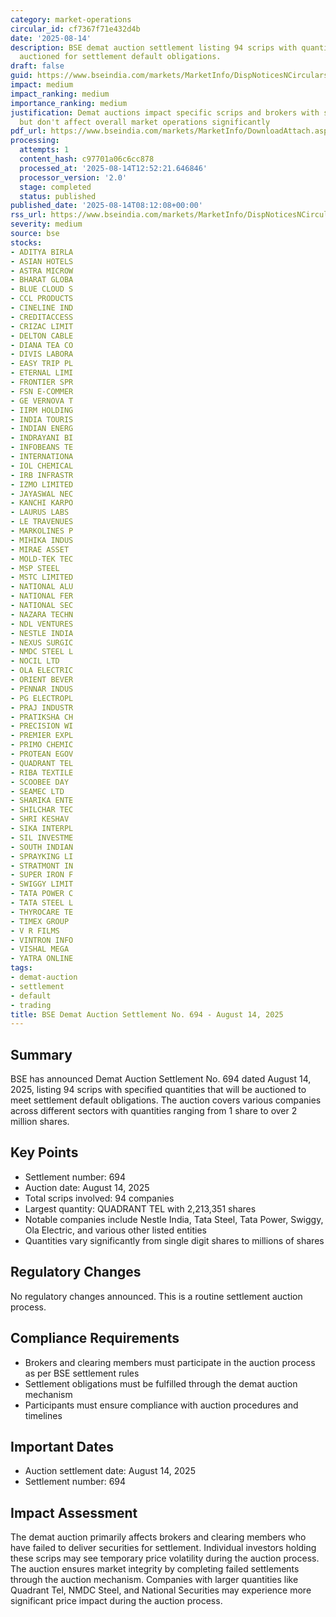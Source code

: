 ```yaml
---
category: market-operations
circular_id: cf7367f71e432d4b
date: '2025-08-14'
description: BSE demat auction settlement listing 94 scrips with quantities to be
  auctioned for settlement default obligations.
draft: false
guid: https://www.bseindia.com/markets/MarketInfo/DispNoticesNCirculars.aspx?Noticeid={85DACDE8-851E-467D-AB49-0F9217781242}&noticeno=20250814-7&dt=08/14/2025&icount=7&totcount=44&flag=0
impact: medium
impact_ranking: medium
importance_ranking: medium
justification: Demat auctions impact specific scrips and brokers with settlement defaults
  but don't affect overall market operations significantly
pdf_url: https://www.bseindia.com/markets/MarketInfo/DownloadAttach.aspx?id=20250814-7&attachedId=55da400a-fda0-45b8-bdc3-43cc72f4d818
processing:
  attempts: 1
  content_hash: c97701a06c6cc878
  processed_at: '2025-08-14T12:52:21.646846'
  processor_version: '2.0'
  stage: completed
  status: published
published_date: '2025-08-14T08:12:08+00:00'
rss_url: https://www.bseindia.com/markets/MarketInfo/DispNoticesNCirculars.aspx?Noticeid={85DACDE8-851E-467D-AB49-0F9217781242}&noticeno=20250814-7&dt=08/14/2025&icount=7&totcount=44&flag=0
severity: medium
source: bse
stocks:
- ADITYA BIRLA
- ASIAN HOTELS
- ASTRA MICROW
- BHARAT GLOBA
- BLUE CLOUD S
- CCL PRODUCTS
- CINELINE IND
- CREDITACCESS
- CRIZAC LIMIT
- DELTON CABLE
- DIANA TEA CO
- DIVIS LABORA
- EASY TRIP PL
- ETERNAL LIMI
- FRONTIER SPR
- FSN E-COMMER
- GE VERNOVA T
- IIRM HOLDING
- INDIA TOURIS
- INDIAN ENERG
- INDRAYANI BI
- INFOBEANS TE
- INTERNATIONA
- IOL CHEMICAL
- IRB INFRASTR
- IZMO LIMITED
- JAYASWAL NEC
- KANCHI KARPO
- LAURUS LABS
- LE TRAVENUES
- MARKOLINES P
- MIHIKA INDUS
- MIRAE ASSET
- MOLD-TEK TEC
- MSP STEEL
- MSTC LIMITED
- NATIONAL ALU
- NATIONAL FER
- NATIONAL SEC
- NAZARA TECHN
- NDL VENTURES
- NESTLE INDIA
- NEXUS SURGIC
- NMDC STEEL L
- NOCIL LTD
- OLA ELECTRIC
- ORIENT BEVER
- PENNAR INDUS
- PG ELECTROPL
- PRAJ INDUSTR
- PRATIKSHA CH
- PRECISION WI
- PREMIER EXPL
- PRIMO CHEMIC
- PROTEAN EGOV
- QUADRANT TEL
- RIBA TEXTILE
- SCOOBEE DAY
- SEAMEC LTD
- SHARIKA ENTE
- SHILCHAR TEC
- SHRI KESHAV
- SIKA INTERPL
- SIL INVESTME
- SOUTH INDIAN
- SPRAYKING LI
- STRATMONT IN
- SUPER IRON F
- SWIGGY LIMIT
- TATA POWER C
- TATA STEEL L
- THYROCARE TE
- TIMEX GROUP
- V R FILMS
- VINTRON INFO
- VISHAL MEGA
- YATRA ONLINE
tags:
- demat-auction
- settlement
- default
- trading
title: BSE Demat Auction Settlement No. 694 - August 14, 2025
---
```


## Summary

BSE has announced Demat Auction Settlement No. 694 dated August 14, 2025, listing 94 scrips with specified quantities that will be auctioned to meet settlement default obligations. The auction covers various companies across different sectors with quantities ranging from 1 share to over 2 million shares.

## Key Points

- Settlement number: 694
- Auction date: August 14, 2025
- Total scrips involved: 94 companies
- Largest quantity: QUADRANT TEL with 2,213,351 shares
- Notable companies include Nestle India, Tata Steel, Tata Power, Swiggy, Ola Electric, and various other listed entities
- Quantities vary significantly from single digit shares to millions of shares

## Regulatory Changes

No regulatory changes announced. This is a routine settlement auction process.

## Compliance Requirements

- Brokers and clearing members must participate in the auction process as per BSE settlement rules
- Settlement obligations must be fulfilled through the demat auction mechanism
- Participants must ensure compliance with auction procedures and timelines

## Important Dates

- Auction settlement date: August 14, 2025
- Settlement number: 694

## Impact Assessment

The demat auction primarily affects brokers and clearing members who have failed to deliver securities for settlement. Individual investors holding these scrips may see temporary price volatility during the auction process. The auction ensures market integrity by completing failed settlements through the auction mechanism. Companies with larger quantities like Quadrant Tel, NMDC Steel, and National Securities may experience more significant price impact during the auction process.